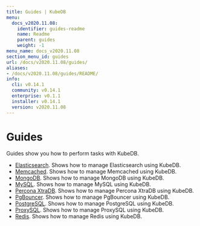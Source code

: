 ```yaml
---
title: Guides | KubeDB
menu:
  docs_v2020.11.08:
    identifier: guides-readme
    name: Readme
    parent: guides
    weight: -1
menu_name: docs_v2020.11.08
section_menu_id: guides
url: /docs/v2020.11.08/guides/
aliases:
- /docs/v2020.11.08/guides/README/
info:
  cli: v0.14.1
  community: v0.14.1
  enterprise: v0.1.1
  installer: v0.14.1
  version: v2020.11.08
---
```


# Guides

Guides show you how to perform tasks with KubeDB.

- [Elasticsearch](/docs/v2020.11.08/guides/elasticsearch/README). Shows how to manage Elasticsearch using KubeDB.
- [Memcached](/docs/v2020.11.08/guides/memcached/README). Shows how to manage Memcached using KubeDB.
- [MongoDB](/docs/v2020.11.08/guides/mongodb/README). Shows how to manage MongoDB using KubeDB.
- [MySQL](/docs/v2020.11.08/guides/mysql/README). Shows how to manage MySQL using KubeDB.
- [Percona XtraDB](/docs/v2020.11.08/guides/percona-xtradb/README). Shows how to manage Percona XtraDB using KubeDB.
- [PgBouncer](/docs/v2020.11.08/guides/pgbouncer/README). Shows how to manage PgBouncer using KubeDB.
- [PostgreSQL](/docs/v2020.11.08/guides/postgres/README). Shows how to manage PostgreSQL using KubeDB.
- [ProxySQL](/docs/v2020.11.08/guides/proxysql/README). Shows how to manage ProxySQL using KubeDB.
- [Redis](/docs/v2020.11.08/guides/redis/README). Shows how to manage Redis using KubeDB.
